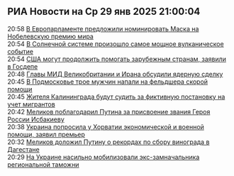 <h2>РИА Новости на Ср 29 янв 2025 21:00:04</h2>
<div class="rssn table">
  <span class="smaller gray hspace">20:58</span> <a class="nodecor" href="https://ria.ru/20250129/mask-1996206749.html">В Европарламенте предложили номинировать Маска на Нобелевскую премию мира</a>
</div>
<div class="rssn table">
  <span class="smaller gray hspace">20:54</span> <a class="nodecor" href="https://ria.ru/20250129/yupiter-1996206347.html">В Солнечной системе произошло самое мощное вулканическое событие</a>
</div>
<div class="rssn table">
  <span class="smaller gray hspace">20:54</span> <a class="nodecor" href="https://ria.ru/20250129/ssha-1996206244.html">США могут продолжить помогать зарубежным странам, заявили в Госдепе</a>
</div>
<div class="rssn table">
  <span class="smaller gray hspace">20:48</span> <a class="nodecor" href="https://ria.ru/20250129/sdelka-1996205693.html">Главы МИД Великобритании и Ирана обсудили ядерную сделку</a>
</div>
<div class="rssn table">
  <span class="smaller gray hspace">20:45</span> <a class="nodecor" href="https://ria.ru/20250129/podmoskove-1996205352.html">В Подмосковье трое мужчин напали на фельдшера скорой помощи</a>
</div>
<div class="rssn table">
  <span class="smaller gray hspace">20:45</span> <a class="nodecor" href="https://ria.ru/20250129/kaliningrad-1996204849.html">Жителя Калининграда будут судить за фиктивную постановку на учет мигрантов</a>
</div>
<div class="rssn table">
  <span class="smaller gray hspace">20:42</span> <a class="nodecor" href="https://ria.ru/20250129/geroy-1996204559.html">Меликов поблагодарил Путина за присвоение звания Героя России Исбакиеву</a>
</div>
<div class="rssn table">
  <span class="smaller gray hspace">20:38</span> <a class="nodecor" href="https://ria.ru/20250129/ukraina-1996204336.html">Украина попросила у Хорватии экономической и военной помощи, заявил премьер</a>
</div>
<div class="rssn table">
  <span class="smaller gray hspace">20:32</span> <a class="nodecor" href="https://ria.ru/20250129/dagestan-1996203966.html">Меликов доложил Путину о рекордах по сбору винограда в Дагестане</a>
</div>
<div class="rssn table">
  <span class="smaller gray hspace">20:29</span> <a class="nodecor" href="https://ria.ru/20250129/ukraina-1996203596.html">На Украине насильно мобилизовали экс-замначальника региональной таможни</a>
</div>
